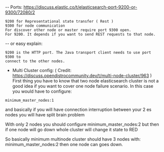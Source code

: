 -- Ports: https://discuss.elastic.co/t/elasticsearch-port-9200-or-9300/72080/2
```
9200 for Representational state transfer ( Rest )
9300 for node communication
For discover other node or master require port 9300 open.
For 9200. It depends if you want to send REST requests to that node.
```
-- or easy explain:
```
9200 is the HTTP port. The Java transport client needs to use port 9300 to
connect to the other nodes.
```

- Multi Cluster config: ( Credit: https://discuss.opendistrocommunity.dev/t/multi-node-cluster/963 )
First thing you have to know that two node elasticsearch cluster is not a good idea if you want to cover one node failure scenario. In this case you would have to configure:
```
minimum_master_nodes:1
```
and basically if you will have connection interruption between your 2 es nodes you will have split brain problem

With only 2 nodes you should configure
minimum_master_nodes:2
but then if one node will go down whole cluster will change it state to RED

So basically minimum multinode cluster should have 3 nodes with:
minimum_master_nodes:2
then one node can goes down.



